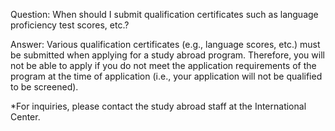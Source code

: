 Question: When should I submit qualification certificates such as language proficiency test scores, etc.?

Answer:
Various qualification certificates (e.g., language scores, etc.) must be submitted when applying for a study abroad program. Therefore, you will not be able to apply if you do not meet the application requirements of the program at the time of application (i.e., your application will not be qualified to be screened).

*For inquiries, please contact the study abroad staff at the International Center.